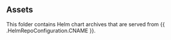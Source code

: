## Assets

This folder contains Helm chart archives that are served from {{ .HelmRepoConfiguration.CNAME }}.